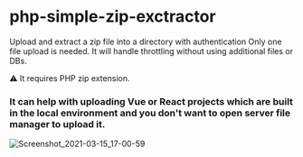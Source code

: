 # php-simple-zip-exctractor
Upload and extract a zip file into a directory with authentication
Only one file upload is needed. It will handle throttling without using additional files or DBs.

⚠️ It requires PHP zip extension.
### It can help with uploading Vue or React projects which are built in the local environment and you don't want to open server file manager to upload it.

![Screenshot_2021-03-15_17-00-59](https://user-images.githubusercontent.com/54190980/111161502-79416800-85b0-11eb-9025-6297fd77c953.png)
